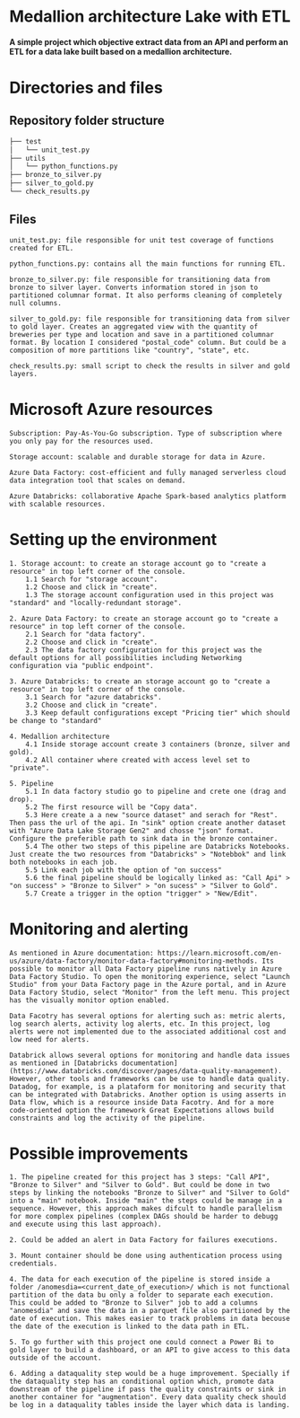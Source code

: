 # Medallion architecture Lake with ETL 

#### A simple project which objective extract data from an API and perform an ETL for a data lake built based on a medallion architecture.

# Directories and files

## Repository folder structure

```bash
├── test
│   └── unit_test.py
├── utils
│   └── python_functions.py
├── bronze_to_silver.py
├── silver_to_gold.py
└── check_results.py
```

## Files

    unit_test.py: file responsible for unit test coverage of functions created for ETL.

    python_functions.py: contains all the main functions for running ETL.

    bronze_to_silver.py: file responsible for transitioning data from bronze to silver layer. Converts information stored in json to partitioned columnar format. It also performs cleaning of completely null columns.

    silver_to_gold.py: file responsible for transitioning data from silver to gold layer. Creates an aggregated view with the quantity of breweries per type and location and save in a partitioned columnar format. By location I considered "postal_code" column. But could be a composition of more partitions like "country", "state", etc.
    
    check_results.py: small script to check the results in silver and gold layers.

# Microsoft Azure resources

    Subscription: Pay-As-You-Go subscription. Type of subscription where you only pay for the resources used.

    Storage account: scalable and durable storage for data in Azure.

    Azure Data Factory: cost-efficient and fully managed serverless cloud data integration tool that scales on demand.

    Azure Databricks: collaborative Apache Spark-based analytics platform with scalable resources.

# Setting up the environment

    1. Storage account: to create an storage account go to "create a resource" in top left corner of the console.
        1.1 Search for "storage account".
        1.2 Choose and click in "create".
        1.3 The storage account configuration used in this project was "standard" and "locally-redundant storage".

    2. Azure Data Factory: to create an storage account go to "create a resource" in top left corner of the console.
        2.1 Search for "data factory".
        2.2 Choose and click in "create".
        2.3 The data factory configuration for this project was the default options for all possibilities including Networking configuration via "public endpoint".

    3. Azure Databricks: to create an storage account go to "create a resource" in top left corner of the console.
        3.1 Search for "azure databricks".
        3.2 Choose and click in "create".
        3.3 Keep default configurations except "Pricing tier" which should be change to "standard"

    4. Medallion architecture
        4.1 Inside storage account create 3 containers (bronze, silver and gold).
        4.2 All container where created with access level set to "private".

    5. Pipeline
        5.1 In data factory studio go to pipeline and crete one (drag and drop).
        5.2 The first resource will be "Copy data".
        5.3 Here create a a new "source dataset" and serach for "Rest". Then pass the url of the api. In "sink" option create another dataset with "Azure Data Lake Storage Gen2" and chosse "json" format. Configure the preferible path to sink data in the bronze container.
        5.4 The other two steps of this pipeline are Databricks Notebooks. Just create the two resources from "Databricks" > "Notebbok" and link both notebooks in each job.
        5.5 Link each job with the option of "on success"
        5.6 the final pipeline should be logically linked as: "Call Api" > "on success" > "Bronze to Silver" > "on sucess" > "Silver to Gold".
        5.7 Create a trigger in the option "trigger" > "New/Edit".


# Monitoring and alerting

    As mentioned in Azure documentation: https://learn.microsoft.com/en-us/azure/data-factory/monitor-data-factory#monitoring-methods. Its possible to monitor all Data Factory pipeline runs natively in Azure Data Factory Studio. To open the monitoring experience, select "Launch Studio" from your Data Factory page in the Azure portal, and in Azure Data Factory Studio, select "Monitor" from the left menu. This project has the visually monitor option enabled.

    Data Facotry has several options for alerting such as: metric alerts, log search alerts, activity log alerts, etc. In this project, log alerts were not implemented due to the associated additional cost and low need for alerts.

    Databrick allows several options for monitoring and handle data issues as mentioned in [Databricks documentation](https://www.databricks.com/discover/pages/data-quality-management). However, other tools and frameworks can be use to handle data quality. Datadog, for example, is a plataform for monitoring and security that can be integrated with Databricks. Another option is using asserts in Data flow, which is a resource inside Data Facotry. And for a more code-oriented option the framework Great Expectations allows build constraints and log the activity of the pipeline.

# Possible improvements

    1. The pipeline created for this project has 3 steps: "Call API", "Bronze to Silver" and "Silver to Gold". But could be done in two steps by linking the notebooks "Bronze to Silver" and "Silver to Gold" into a "main" notebook. Inside "main" the steps could be manage in a sequence. However, this approach makes difcult to handle parallelism for more complex pipelines (complex DAGs should be harder to debugg and execute using this last approach).

    2. Could be added an alert in Data Factory for failures executions.

    3. Mount container should be done using authentication process using credentials.

    4. The data for each execution of the pipeline is stored inside a folder /anomesdia=<current_date_of_execution>/ which is not functional partition of the data bu only a folder to separate each execution. This could be added to "Bronze to Silver" job to add a columns "anomesdia" and save the data in a parquet file also partiioned by the date of execution. This makes easier to track problems in data becouse the date of the execution is linked to the data path in ETL.

    5. To go further with this project one could connect a Power Bi to gold layer to build a dashboard, or an API to give access to this data outside of the account.

    6. Adding a dataquality step would be a huge improvement. Specially if the dataquality step has an conditional option which, promote data downstream of the pipeline if pass the quality constraints or sink in another container for "augmentation". Every data quality check should be log in a dataquality tables inside the layer which data is landing.